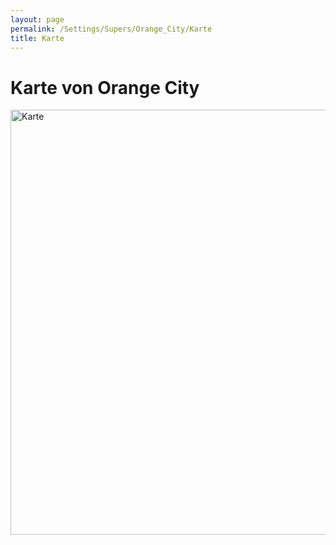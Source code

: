 ```yaml
---
layout: page
permalink: /Settings/Supers/Orange_City/Karte
title: Karte
---
```


# Karte von Orange City

<div class="karte"><img alt="Karte" height="680" src="{{ site.baseurl }}/assets/images/karten/OrangeCity.png" width="1018"/></div>
